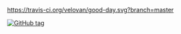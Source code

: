 
  https://travis-ci.org/velovan/good-day.svg?branch=master
  
  
  [![GitHub tag](https://img.shields.io/github/tag/expressjs/express.svg)]()

